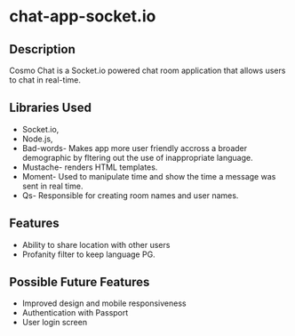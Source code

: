 # chat-app-socket.io

## Description
Cosmo Chat is a Socket.io powered chat room application that allows users to chat in real-time. 

## Libraries Used
- Socket.io, 
- Node.js,
- Bad-words- Makes app more user friendly accross a broader demographic by fltering out the use of inappropriate language.
- Mustache- renders HTML templates.
- Moment- Used to manipulate time and show the time a message was sent in real time.
- Qs- Responsible for creating room names and user names.

## Features
- Ability to share location with other users
- Profanity filter to keep language PG.

## Possible Future Features
- Improved design and mobile responsiveness
- Authentication with Passport
- User login screen
